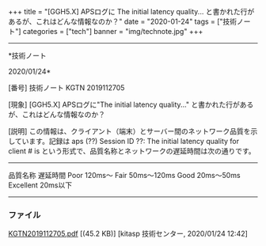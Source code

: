 ﻿+++
title = "[GGH5.X] APSログに The initial latency quality... と書かれた行があるが、これはどんな情報なのか？"
date = "2020-01-24"
tags = ["技術ノート"]
categories = ["tech"]
banner = "img/technote.jpg"
+++

-----------------------------------------------------------------------------------------------------------------------------

*技術ノート

2020/01/24*


[番号]
技術ノート KGTN 2019112705

[現象]
[GGH5.X] APSログに"The initial latency quality..."
と書かれた行があるが、これはどんな情報なのか？

[説明]
この情報は、クライアント（端末）とサーバー間のネットワーク品質を示しています。記録は
aps (??) Session ID ??: The initial latency quality for client # is
という形式で、品質名称とネットワークの遅延時間は次の通りです。

  ----------- -------------
   品質名称     遅延時間
     Poor        120ms～
     Fair      50ms～120ms
     Good      20ms～50ms
   Excellent    20ms以下
  ----------- -------------


### ファイル





[KGTN2019112705.pdf](http://techreport.kitasp.net/attachments/download/4435/KGTN2019112705.pdf)
 [(45.2 KB)] [kitasp 技術センター, 2020/01/24
12:42]
